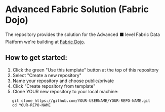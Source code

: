 # Advanced Fabric Solution (Fabric Dojo)

The repository provides the solution for the Advanced ⬛ level Fabric Data Platform we're building at [Fabric Dojo](https://skool.com/fabricdojo/about).



## How to get started:

1. Click the green "Use this template" button at the top of this repository
2. Select "Create a new repository"
3. Name your repository and choose public/private
4. Click "Create repository from template"
5. Clone YOUR new repository to your local machine:

```
   git clone https://github.com/YOUR-USERNAME/YOUR-REPO-NAME.git
   cd YOUR-REPO-NAME
```
